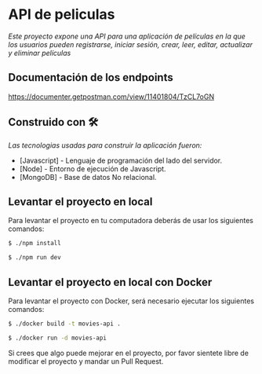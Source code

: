 # API de peliculas

_Este proyecto expone una API para una aplicación de películas en la que los usuarios pueden registrarse, iniciar sesión, crear, leer, editar, actualizar y eliminar películas_

## Documentación de los endpoints
https://documenter.getpostman.com/view/11401804/TzCL7oGN

## Construido con 🛠️

_Las tecnologias usadas para construir la aplicación fueron:_

* [Javascript] - Lenguaje de programación del lado del servidor.
* [Node] - Entorno de ejecución de Javascript.
* [MongoDB] - Base de datos No relacional.


## Levantar el proyecto en local
Para levantar el proyecto en tu computadora deberás de usar los siguientes comandos:
```sh
$ ./npm install
```
```sh
$ ./npm run dev
```
## Levantar el proyecto en local con Docker
Para levantar el proyecto con Docker, será necesario ejecutar los siguientes comandos: 
```sh
$ ./docker build -t movies-api .
```
```sh
$ ./docker run -d movies-api
```

Si crees que algo puede mejorar en el proyecto, por favor sientete libre de modificar el proyecto y mandar un Pull Request.